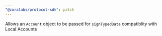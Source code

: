 ```yaml
---
"@zoralabs/protocol-sdk": patch
---
```


Allows an `Account` object to be passed for `signTypedData` compatiblity with Local Accounts
